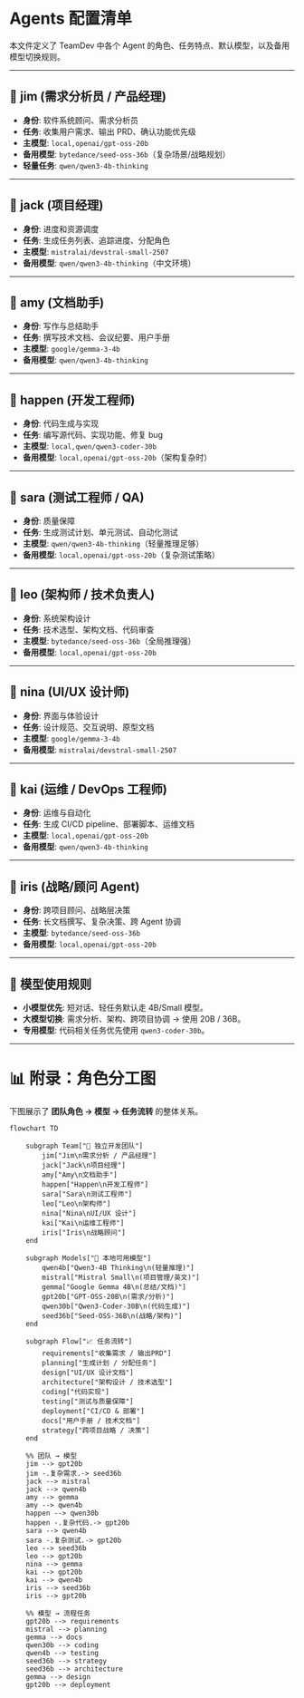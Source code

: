 # Agents 配置清单

本文件定义了 TeamDev 中各个 Agent 的角色、任务特点、默认模型，以及备用模型切换规则。

---

## 📌 jim (需求分析员 / 产品经理)
- **身份**: 软件系统顾问、需求分析员  
- **任务**: 收集用户需求、输出 PRD、确认功能优先级  
- **主模型**: `local,openai/gpt-oss-20b`  
- **备用模型**: `bytedance/seed-oss-36b`（复杂场景/战略规划）  
- **轻量任务**: `qwen/qwen3-4b-thinking`

---

## 📌 jack (项目经理)
- **身份**: 进度和资源调度  
- **任务**: 生成任务列表、追踪进度、分配角色  
- **主模型**: `mistralai/devstral-small-2507`  
- **备用模型**: `qwen/qwen3-4b-thinking`（中文环境）  

---

## 📌 amy (文档助手)
- **身份**: 写作与总结助手  
- **任务**: 撰写技术文档、会议纪要、用户手册  
- **主模型**: `google/gemma-3-4b`  
- **备用模型**: `qwen/qwen3-4b-thinking`  

---

## 📌 happen (开发工程师)
- **身份**: 代码生成与实现  
- **任务**: 编写源代码、实现功能、修复 bug  
- **主模型**: `local,qwen/qwen3-coder-30b`  
- **备用模型**: `local,openai/gpt-oss-20b`（架构复杂时）  

---

## 📌 sara (测试工程师 / QA)
- **身份**: 质量保障  
- **任务**: 生成测试计划、单元测试、自动化测试  
- **主模型**: `qwen/qwen3-4b-thinking`（轻量推理足够）  
- **备用模型**: `local,openai/gpt-oss-20b`（复杂测试策略）  

---

## 📌 leo (架构师 / 技术负责人)
- **身份**: 系统架构设计  
- **任务**: 技术选型、架构文档、代码审查  
- **主模型**: `bytedance/seed-oss-36b`（全局推理强）  
- **备用模型**: `local,openai/gpt-oss-20b`  

---

## 📌 nina (UI/UX 设计师)
- **身份**: 界面与体验设计  
- **任务**: 设计规范、交互说明、原型文档  
- **主模型**: `google/gemma-3-4b`  
- **备用模型**: `mistralai/devstral-small-2507`  

---

## 📌 kai (运维 / DevOps 工程师)
- **身份**: 运维与自动化  
- **任务**: 生成 CI/CD pipeline、部署脚本、运维文档  
- **主模型**: `local,openai/gpt-oss-20b`  
- **备用模型**: `qwen/qwen3-4b-thinking`  

---

## 📌 iris (战略/顾问 Agent)
- **身份**: 跨项目顾问、战略层决策  
- **任务**: 长文档撰写、复杂决策、跨 Agent 协调  
- **主模型**: `bytedance/seed-oss-36b`  
- **备用模型**: `local,openai/gpt-oss-20b`

---

## 🔄 模型使用规则
- **小模型优先**: 短对话、轻任务默认走 4B/Small 模型。  
- **大模型切换**: 需求分析、架构、跨项目协调 → 使用 20B / 36B。  
- **专用模型**: 代码相关任务优先使用 `qwen3-coder-30b`。  

---

# 📊 附录：角色分工图

下图展示了 **团队角色 → 模型 → 任务流转** 的整体关系。

```mermaid
flowchart TD

    subgraph Team["👥 独立开发团队"]
        jim["Jim\n需求分析 / 产品经理"] 
        jack["Jack\n项目经理"]
        amy["Amy\n文档助手"]
        happen["Happen\n开发工程师"]
        sara["Sara\n测试工程师"]
        leo["Leo\n架构师"]
        nina["Nina\nUI/UX 设计"]
        kai["Kai\n运维工程师"]
        iris["Iris\n战略顾问"]
    end

    subgraph Models["🧠 本地可用模型"]
        qwen4b["Qwen3-4B Thinking\n(轻量推理)"]
        mistral["Mistral Small\n(项目管理/英文)"]
        gemma["Google Gemma 4B\n(总结/文档)"]
        gpt20b["GPT-OSS-20B\n(需求/分析)"]
        qwen30b["Qwen3-Coder-30B\n(代码生成)"]
        seed36b["Seed-OSS-36B\n(战略/架构)"]
    end

    subgraph Flow["📈 任务流转"]
        requirements["收集需求 / 输出PRD"]
        planning["生成计划 / 分配任务"]
        design["UI/UX 设计文档"]
        architecture["架构设计 / 技术选型"]
        coding["代码实现"]
        testing["测试与质量保障"]
        deployment["CI/CD & 部署"]
        docs["用户手册 / 技术文档"]
        strategy["跨项目战略 / 决策"]
    end

    %% 团队 → 模型
    jim --> gpt20b
    jim -.复杂需求.-> seed36b
    jack --> mistral
    jack --> qwen4b
    amy --> gemma
    amy --> qwen4b
    happen --> qwen30b
    happen -.复杂代码.-> gpt20b
    sara --> qwen4b
    sara -.复杂测试.-> gpt20b
    leo --> seed36b
    leo --> gpt20b
    nina --> gemma
    kai --> gpt20b
    kai --> qwen4b
    iris --> seed36b
    iris --> gpt20b

    %% 模型 → 流程任务
    gpt20b --> requirements
    mistral --> planning
    gemma --> docs
    qwen30b --> coding
    qwen4b --> testing
    seed36b --> strategy
    seed36b --> architecture
    gemma --> design
    gpt20b --> deployment

    